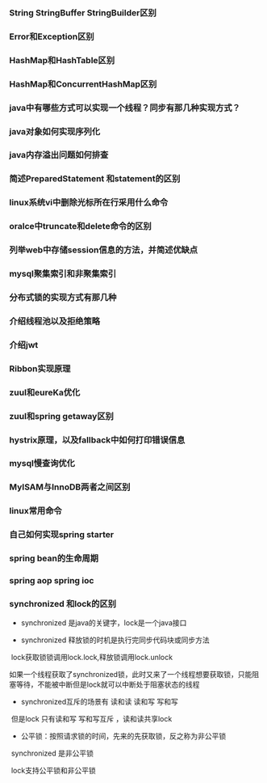 ###  String  StringBuffer StringBuilder区别

### Error和Exception区别

### HashMap和HashTable区别

### HashMap和ConcurrentHashMap区别

### java中有哪些方式可以实现一个线程？同步有那几种实现方式？

### java对象如何实现序列化

### java内存溢出问题如何排查

### 简述PreparedStatement 和statement的区别

### linux系统vi中删除光标所在行采用什么命令

### oralce中truncate和delete命令的区别

### 列举web中存储session信息的方法，并简述优缺点

### mysql聚集索引和非聚集索引

### 分布式锁的实现方式有那几种

### 介绍线程池以及拒绝策略

### 介绍jwt

### Ribbon实现原理

### zuul和eureKa优化

### zuul和spring getaway区别

### hystrix原理，以及fallback中如何打印错误信息

### mysql慢查询优化

### MyISAM与InnoDB两者之间区别

### linux常用命令

### 自己如何实现spring starter

### spring bean的生命周期

### spring aop spring ioc

### synchronized 和lock的区别

* synchronized 是java的关键字，lock是一个java接口


* synchronized 释放锁的时机是执行完同步代码块或同步方法

​	lock获取锁锁调用lock.lock,释放锁调用lock.unlock

​	如果一个线程获取了synchronized锁，此时又来了一个线程想要获取锁，只能阻塞等待，不能被中断
​	但是lock就可以中断处于阻塞状态的线程

* synchronized互斥的场景有 读和读 读和写 写和写

​	但是lock 只有读和写 写和写互斥 ，读和读共享lock

* 公平锁：按照请求锁的时间，先来的先获取锁，反之称为非公平锁

​	synchronized 是非公平锁

​	lock支持公平锁和非公平锁

​	





